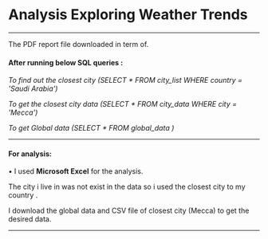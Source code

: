 # Analysis Exploring Weather Trends

--------
The PDF report file downloaded in term of. 
#### After running below SQL queries :  

*To find out the closest city (SELECT * FROM city_list WHERE country = 'Saudi Arabia')*

*To get the closest city data (SELECT * FROM city_data WHERE city = 'Mecca')*

*To get Global data (SELECT * FROM global_data )*

-------
#### For analysis:

• I used **Microsoft Excel** for the analysis.

The city i live in was not exist in the data so i used the closest city to my country .

I download the global data and CSV file of closest city (Mecca) to get the desired data. 

-------
